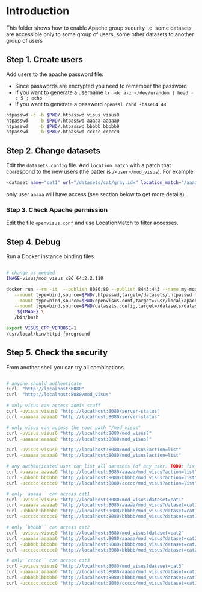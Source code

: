 # Introduction

This folder shows how to enable Apache group security i.e. some datasets
are accessible only to some group of users, some other datasets to another group of users

## Step 1. Create users

Add  users to the apache password file:

- Since passwords are encrypted you need to remember the password
- if you want to generate a username  `tr -dc a-z </dev/urandom | head -c 5 ; echo ''`
- if you want to generate a password  `openssl rand -base64 48`

```bash
htpasswd -c -b $PWD/.htpasswd visus visus0
htpasswd    -b $PWD/.htpasswd aaaaa aaaaa0
htpasswd    -b $PWD/.htpasswd bbbbb bbbbb0
htpasswd    -b $PWD/.htpasswd ccccc ccccc0
```

## Step 2. Change datasets

Edit the `datasets.config` file.
Add `location_match` with a patch that correspond to the new users (the patter is `/<user>/mod_visus`).
For example

```bash
<dataset name="cat1" url="/datasets/cat/gray.idx" location_match="/aaaaa/mod_visus" />
```

only user `aaaaa` will have access (see section below to get more details).

### Step 3. Check Apache permission

Edit the file `openvisus.conf` and use LocationMatch to filter accesses.

## Step 4. Debug

Run a Docker instance binding files

```bash

# change as needed
IMAGE=visus/mod_visus_x86_64:2.2.118

docker run --rm -it  --publish 8080:80 --publish 8443:443 --name my-modvisus \
   --mount type=bind,source=$PWD/.htpasswd,target=/datasets/.htpasswd \
   --mount type=bind,source=$PWD/openvisus.conf,target=/usr/local/apache2/conf/openvisus.conf \
   --mount type=bind,source=$PWD/datasets.config,target=/datasets/datasets.config \
    ${IMAGE} \
   /bin/bash

export VISUS_CPP_VERBOSE=1
/usr/local/bin/httpd-foreground
```

## Step 5. Check the security

From another shell you can try all combinations

```bash

# anyone should authenticate
curl  "http://localhost:8080"
curl  "http://localhost:8080/mod_visus"

# only visus can access admin stuff
curl -uvisus:visus0 "http://localhost:8080/server-status"
curl -uaaaaa:aaaaa0 "http://localhost:8080/server-status"

# only visus can access the root path "/mod_visus"
curl -uvisus:visus0 "http://localhost:8080/mod_visus?"
curl -uaaaaa:aaaaa0 "http://localhost:8080/mod_visus?"

curl -uvisus:visus0 "http://localhost:8080/mod_visus?action=list"
curl -uaaaaa:aaaaa0 "http://localhost:8080/mod_visus?action=list"

# any authenticated user can list all datasets (of any user, TODO: fix this)
curl -uaaaaa:aaaaa0 "http://localhost:8080/aaaaa/mod_visus?action=list"
curl -ubbbbb:bbbbb0 "http://localhost:8080/bbbbb/mod_visus?action=list"
curl -uccccc:ccccc0 "http://localhost:8080/ccccc/mod_visus?action=list"

# only `aaaaa`` can access cat1
curl -uvisus:visus0 "http://localhost:8080/mod_visus?dataset=cat1"
curl -uaaaaa:aaaaa0 "http://localhost:8080/aaaaa/mod_visus?dataset=cat1"
curl -ubbbbb:bbbbb0 "http://localhost:8080/bbbbb/mod_visus?dataset=cat1"
curl -uccccc:ccccc0 "http://localhost:8080/bbbbb/mod_visus?dataset=cat1"

# only `bbbbb`` can access cat2
curl -uvisus:visus0 "http://localhost:8080/mod_visus?dataset=cat2"
curl -uaaaaa:aaaaa0 "http://localhost:8080/aaaaa/mod_visus?dataset=cat2"
curl -ubbbbb:bbbbb0 "http://localhost:8080/bbbbb/mod_visus?dataset=cat2"
curl -uccccc:ccccc0 "http://localhost:8080/bbbbb/mod_visus?dataset=cat2"

# only `ccccc`` can access cat3
curl -uvisus:visus0 "http://localhost:8080/mod_visus?dataset=cat3"
curl -uaaaaa:aaaaa0 "http://localhost:8080/aaaaa/mod_visus?dataset=cat3"
curl -ubbbbb:bbbbb0 "http://localhost:8080/bbbbb/mod_visus?dataset=cat3"
curl -uccccc:ccccc0 "http://localhost:8080/ccccc/mod_visus?dataset=cat3"

```
